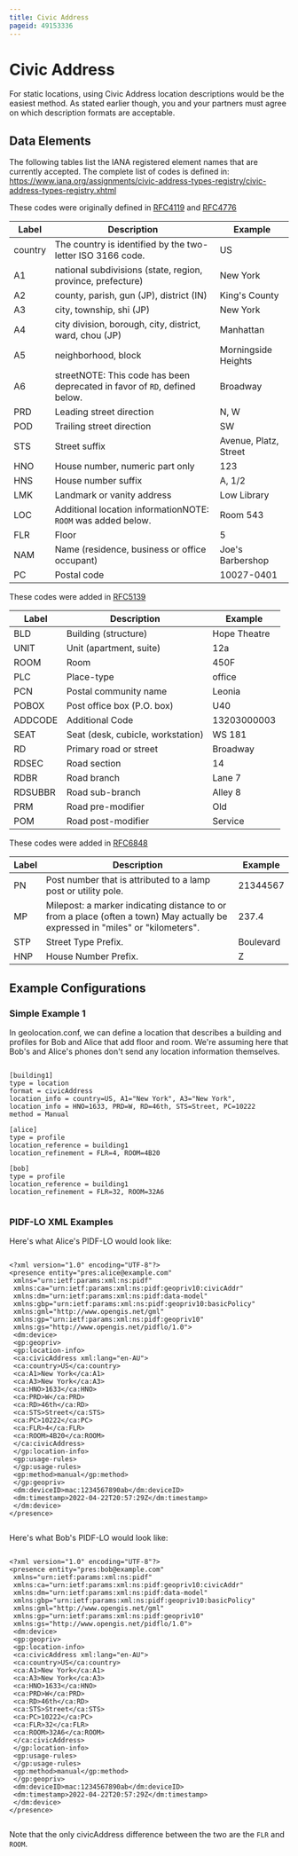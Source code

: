 ```yaml
---
title: Civic Address
pageid: 49153336
---
```


# Civic Address

For static locations, using Civic Address location descriptions would be the easiest method. As stated earlier though, you and your partners must agree on which description formats are acceptable.

## Data Elements

The following tables list the IANA registered element names that are currently accepted. The complete list of codes is defined in:  
 <https://www.iana.org/assignments/civic-address-types-registry/civic-address-types-registry.xhtml>

These codes were originally defined in [RFC4119](https://www.rfc-editor.org/rfc/rfc4119) and [RFC4776](https://www.rfc-editor.org/rfc/rfc4776)


| Label | Description | Example |
| --- | --- | --- |
| country | The country is identified by the two-letter ISO 3166 code. | US |
| A1 | national subdivisions (state, region, province, prefecture) | New York |
| A2 | county, parish, gun (JP), district (IN) | King's County |
| A3 | city, township, shi (JP) | New York |
| A4 | city division, borough, city, district, ward, chou (JP) | Manhattan |
| A5 | neighborhood, block | Morningside Heights |
| A6 | streetNOTE: This code has been deprecated in favor of `RD`, defined below. | Broadway |
| PRD | Leading street direction | N, W |
| POD | Trailing street direction | SW |
| STS | Street suffix | Avenue, Platz, Street |
| HNO | House number, numeric part only | 123 |
| HNS | House number suffix | A, 1/2 |
| LMK | Landmark or vanity address | Low Library |
| LOC | Additional location informationNOTE: `ROOM` was added below. | Room 543 |
| FLR | Floor | 5 |
| NAM | Name (residence, business or office occupant) | Joe's Barbershop |
| PC | Postal code | 10027-0401 |

These codes were added in [RFC5139](https://www.rfc-editor.org/rfc/rfc5139)


| Label | Description | Example |
| --- | --- | --- |
| BLD | Building (structure) | Hope Theatre |
| UNIT | Unit (apartment, suite) | 12a |
| ROOM | Room | 450F |
| PLC | Place-type | office |
| PCN | Postal community name | Leonia |
| POBOX | Post office box (P.O. box) | U40 |
| ADDCODE | Additional Code | 13203000003 |
| SEAT | Seat (desk, cubicle, workstation) | WS 181 |
| RD | Primary road or street | Broadway |
| RDSEC | Road section | 14 |
| RDBR | Road branch | Lane 7 |
| RDSUBBR | Road sub-branch | Alley 8 |
| PRM | Road pre-modifier | Old |
| POM | Road post-modifier | Service |

These codes were added in [RFC6848](https://www.rfc-editor.org/rfc/rfc6848)


| Label | Description | Example |
| --- | --- | --- |
| PN | Post number that is attributed to a lamp post or utility pole. | 21344567 |
| MP | Milepost: a marker indicating distance to or from a place (often a town) May actually be expressed in "miles" or "kilometers". | 237.4 |
| STP | Street Type Prefix. | Boulevard |
| HNP | House Number Prefix. | Z |

## Example Configurations

### Simple Example 1

In geolocation.conf, we can define a location that describes a building and profiles for Bob and Alice that add floor and room. We're assuming here that Bob's and Alice's phones don't send any location information themselves.


```

[building1]
type = location
format = civicAddress
location_info = country=US, A1="New York", A3="New York",
location_info = HNO=1633, PRD=W, RD=46th, STS=Street, PC=10222
method = Manual

[alice]
type = profile
location_reference = building1
location_refinement = FLR=4, ROOM=4B20

[bob]
type = profile
location_reference = building1
location_refinement = FLR=32, ROOM=32A6


```


### PIDF-LO XML Examples

Here's what Alice's PIDF-LO would look like:


```

<?xml version="1.0" encoding="UTF-8"?>
<presence entity="pres:alice@example.com"
 xmlns="urn:ietf:params:xml:ns:pidf"
 xmlns:ca="urn:ietf:params:xml:ns:pidf:geopriv10:civicAddr"
 xmlns:dm="urn:ietf:params:xml:ns:pidf:data-model"
 xmlns:gbp="urn:ietf:params:xml:ns:pidf:geopriv10:basicPolicy"
 xmlns:gml="http://www.opengis.net/gml"
 xmlns:gp="urn:ietf:params:xml:ns:pidf:geopriv10"
 xmlns:gs="http://www.opengis.net/pidflo/1.0">
 <dm:device>
 <gp:geopriv>
 <gp:location-info>
 <ca:civicAddress xml:lang="en-AU">
 <ca:country>US</ca:country>
 <ca:A1>New York</ca:A1>
 <ca:A3>New York</ca:A3>
 <ca:HNO>1633</ca:HNO>
 <ca:PRD>W</ca:PRD>
 <ca:RD>46th</ca:RD>
 <ca:STS>Street</ca:STS>
 <ca:PC>10222</ca:PC>
 <ca:FLR>4</ca:FLR>
 <ca:ROOM>4B20</ca:ROOM>
 </ca:civicAddress>
 </gp:location-info>
 <gp:usage-rules>
 </gp:usage-rules>
 <gp:method>manual</gp:method>
 </gp:geopriv>
 <dm:deviceID>mac:1234567890ab</dm:deviceID>
 <dm:timestamp>2022-04-22T20:57:29Z</dm:timestamp>
 </dm:device>
</presence>


```


Here's what Bob's PIDF-LO would look like:

```

<?xml version="1.0" encoding="UTF-8"?>
<presence entity="pres:bob@example.com"
 xmlns="urn:ietf:params:xml:ns:pidf"
 xmlns:ca="urn:ietf:params:xml:ns:pidf:geopriv10:civicAddr"
 xmlns:dm="urn:ietf:params:xml:ns:pidf:data-model"
 xmlns:gbp="urn:ietf:params:xml:ns:pidf:geopriv10:basicPolicy"
 xmlns:gml="http://www.opengis.net/gml"
 xmlns:gp="urn:ietf:params:xml:ns:pidf:geopriv10"
 xmlns:gs="http://www.opengis.net/pidflo/1.0">
 <dm:device>
 <gp:geopriv>
 <gp:location-info>
 <ca:civicAddress xml:lang="en-AU">
 <ca:country>US</ca:country>
 <ca:A1>New York</ca:A1>
 <ca:A3>New York</ca:A3>
 <ca:HNO>1633</ca:HNO>
 <ca:PRD>W</ca:PRD>
 <ca:RD>46th</ca:RD>
 <ca:STS>Street</ca:STS>
 <ca:PC>10222</ca:PC>
 <ca:FLR>32</ca:FLR>
 <ca:ROOM>32A6</ca:ROOM>
 </ca:civicAddress>
 </gp:location-info>
 <gp:usage-rules>
 </gp:usage-rules>
 <gp:method>manual</gp:method>
 </gp:geopriv>
 <dm:deviceID>mac:1234567890ab</dm:deviceID>
 <dm:timestamp>2022-04-22T20:57:29Z</dm:timestamp>
 </dm:device>
</presence>


```


Note that the only civicAddress difference between the two are the `FLR` and `ROOM`.

